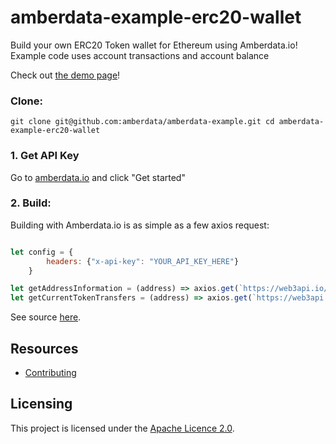 # amberdata-example-erc20-wallet
Build your own ERC20 Token wallet for Ethereum using Amberdata.io! Example code uses account transactions and account balance

Check out [the demo page](https://amberdata.github.io/amberdata-example/amberdata-example-erc20-wallet/)!

### Clone:
``
git clone git@github.com:amberdata/amberdata-example.git
cd amberdata-example-erc20-wallet
``

### 1. Get API Key

Go to [amberdata.io](https://amberdata.io/pricing) and click "Get started"

### 2. Build:

Building with Amberdata.io is as simple as a few axios request:

```js

let config = {
        headers: {"x-api-key": "YOUR_API_KEY_HERE"}
    }

let getAddressInformation = (address) => axios.get(`https://web3api.io/api/v1/addresses/${address}/tokens`, config)
let getCurrentTokenTransfers = (address) => axios.get(`https://web3api.io/api/v1/tokens/${address}/transfers?page=0&size=50`, config)

```

See source [here](https://github.com/amberdata/amberdata-example/blob/a12c27d251da45ded68d5a1e16787bfb79f05f16/amberdata-example-erc20-wallet/index.js#L30-L43).

## Resources

- [Contributing](./CONTRIBUTING.md)

## Licensing

This project is licensed under the [Apache Licence 2.0](./LICENSE).
